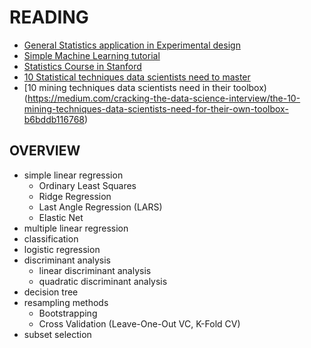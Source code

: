 # READING

  * [General Statistics application in Experimental design](http://www.statsoft.com/Textbook/Experimental-Design)
  * [Simple Machine Learning tutorial](https://data-flair.training/blogs/machine-learning-tutorial/)
  * [Statistics Course in Stanford](https://lagunita.stanford.edu/courses/HumanitiesSciences/StatLearning/Winter2016/about)
  * [10 Statistical techniques data scientists need to master](https://medium.com/cracking-the-data-science-interview/the-10-statistical-techniques-data-scientists-need-to-master-1ef6dbd531f7)
  * [10 mining techniques data scientists need in their toolbox)(https://medium.com/cracking-the-data-science-interview/the-10-mining-techniques-data-scientists-need-for-their-own-toolbox-b6bddb116768)

## OVERVIEW
  * simple linear regression
	- Ordinary Least Squares
	- Ridge Regression
	- Last Angle Regression (LARS)
	- Elastic Net
  * multiple linear regression
  * classification
  * logistic regression
  * discriminant analysis
	  - linear discriminant analysis
	  - quadratic discriminant analysis	
  * decision tree 
  * resampling methods
	  - Bootstrapping 
	  - Cross Validation (Leave-One-Out VC, K-Fold CV)
  * subset selection


